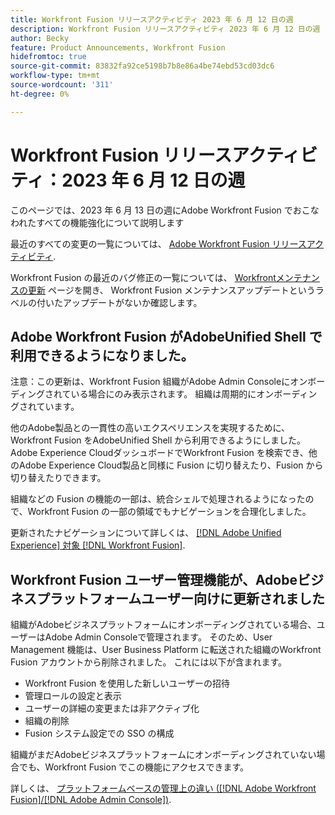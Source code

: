 ```yaml
---
title: Workfront Fusion リリースアクティビティ 2023 年 6 月 12 日の週
description: Workfront Fusion リリースアクティビティ 2023 年 6 月 12 日の週
author: Becky
feature: Product Announcements, Workfront Fusion
hidefromtoc: true
source-git-commit: 83832fa92ce5198b7b8e86a4be74ebd53cd03dc6
workflow-type: tm+mt
source-wordcount: '311'
ht-degree: 0%

---
```


# Workfront Fusion リリースアクティビティ：2023 年 6 月 12 日の週

このページでは、2023 年 6 月 13 日の週にAdobe Workfront Fusion でおこなわれたすべての機能強化について説明します

最近のすべての変更の一覧については、 [Adobe Workfront Fusion リリースアクティビティ](../../../product-announcements/product-releases/fusion-release-activity/fusion-release-activity.md).

Workfront Fusion の最近のバグ修正の一覧については、 [Workfrontメンテナンスの更新](https://experienceleague.adobe.com/docs/workfront-known-issues/releases/current-updates.html) ページを開き、 Workfront Fusion メンテナンスアップデートというラベルの付いたアップデートがないか確認します。

## Adobe Workfront Fusion がAdobeUnified Shell で利用できるようになりました。

注意：この更新は、Workfront Fusion 組織がAdobe Admin Consoleにオンボーディングされている場合にのみ表示されます。 組織は周期的にオンボーディングされています。

他のAdobe製品との一貫性の高いエクスペリエンスを実現するために、Workfront Fusion をAdobeUnified Shell から利用できるようにしました。 Adobe Experience CloudダッシュボードでWorkfront Fusion を検索でき、他のAdobe Experience Cloud製品と同様に Fusion に切り替えたり、Fusion から切り替えたりできます。

組織などの Fusion の機能の一部は、統合シェルで処理されるようになったので、Workfront Fusion の一部の領域でもナビゲーションを合理化しました。

更新されたナビゲーションについて詳しくは、 [[!DNL Adobe Unified Experience] 対象 [!DNL Workfront Fusion]](/help/quicksilver/workfront-fusion/fusion-in-admin-console/fusion-unified-experience.md).

## Workfront Fusion ユーザー管理機能が、Adobeビジネスプラットフォームユーザー向けに更新されました

組織がAdobeビジネスプラットフォームにオンボーディングされている場合、ユーザーはAdobe Admin Consoleで管理されます。 そのため、User Management 機能は、User Business Platform に転送された組織のWorkfront Fusion アカウントから削除されました。 これには以下が含まれます。

* Workfront Fusion を使用した新しいユーザーの招待
* 管理ロールの設定と表示
* ユーザーの詳細の変更または非アクティブ化
* 組織の削除
* Fusion システム設定での SSO の構成

組織がまだAdobeビジネスプラットフォームにオンボーディングされていない場合でも、Workfront Fusion でこの機能にアクセスできます。

詳しくは、 [プラットフォームベースの管理上の違い ([!DNL Adobe Workfront Fusion]/[!DNL Adobe Admin Console])](/help/quicksilver/workfront-fusion/fusion-in-admin-console/fusion-adobe-admin-console.md).




